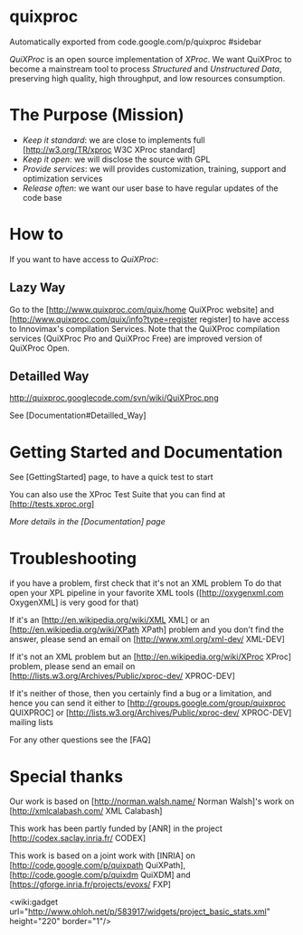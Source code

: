 # quixproc
Automatically exported from code.google.com/p/quixproc
#sidebar

*QuiXProc* is an open source implementation of *XProc*. We want QuiXProc to become a mainstream tool to process *Structured* and *Unstructured Data*, preserving high quality, high throughput, and low resources consumption.


# The Purpose (Mission) 

  * *Keep it standard*: we are close to implements full [http://w3.org/TR/xproc W3C XProc standard]
  * *Keep it open*: we will disclose the source with GPL
  * *Provide services*: we will provides customization, training, support and optimization services
  * *Release often*: we want our user base to have regular updates of the code base

# How to
If you want to have access to *QuiXProc*:

## Lazy Way
Go to the [http://www.quixproc.com/quix/home QuiXProc website] and [http://www.quixproc.com/quix/info?type=register register] to have access to Innovimax's compilation Services. Note that the QuiXProc compilation services (QuiXProc Pro and QuiXProc Free) are improved version of QuiXProc Open.

## Detailled Way 

http://quixproc.googlecode.com/svn/wiki/QuiXProc.png

See [Documentation#Detailled_Way]

# Getting Started and Documentation
See [GettingStarted] page, to have a quick test to start

You can also use the XProc Test Suite that you can find at [http://tests.xproc.org]

*More details in the [Documentation] page*

# Troubleshooting
if you have a problem, first check that it's not an XML problem
To do that open your XPL pipeline in your favorite XML tools ([http://oxygenxml.com OxygenXML] is very good for that)

If it's an [http://en.wikipedia.org/wiki/XML XML] or an [http://en.wikipedia.org/wiki/XPath XPath] problem and you don't find the answer, please send an email on [http://www.xml.org/xml-dev/ XML-DEV]

If it's not an XML problem but an [http://en.wikipedia.org/wiki/XProc XProc] problem, please send an email on [http://lists.w3.org/Archives/Public/xproc-dev/ XPROC-DEV]

If it's neither of those, then you certainly find a bug or a limitation, and hence you can send it either to [http://groups.google.com/group/quixproc QUIXPROC] or [http://lists.w3.org/Archives/Public/xproc-dev/ XPROC-DEV] mailing lists

For any other questions see the [FAQ]

# Special thanks
Our work is based on [http://norman.walsh.name/ Norman Walsh]'s work on [http://xmlcalabash.com/ XML Calabash]

This work has been partly funded by [ANR] in the project [http://codex.saclay.inria.fr/ CODEX]

This work is based on a joint work with [INRIA] on [http://code.google.com/p/quixpath QuiXPath], [http://code.google.com/p/quixdm QuiXDM] and [https://gforge.inria.fr/projects/evoxs/ FXP]

<wiki:gadget url="http://www.ohloh.net/p/583917/widgets/project_basic_stats.xml" height="220" border="1"/>
